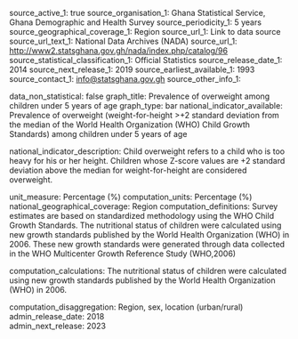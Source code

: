source_active_1: true
source_organisation_1: Ghana Statistical Service, Ghana Demographic and Health Survey
source_periodicity_1: 5 years 
source_geographical_coverage_1: Region
source_url_1: Link to data source
source_url_text_1: National Data Archives (NADA)
source_url_1: http://www2.statsghana.gov.gh/nada/index.php/catalog/96
source_statistical_classification_1: Official Statistics
source_release_date_1: 2014
source_next_release_1: 2019
source_earliest_available_1: 1993
source_contact_1: info@statsghana.gov.gh
source_other_info_1:



data_non_statistical: false
graph_title: Prevalence of overweight among children under 5 years of age
graph_type: bar
national_indicator_available: Prevalence of overweight (weight-for-height >+2 standard deviation from the median of the World Health Organization (WHO) Child Growth Standards) among children under 5 years of age

national_indicator_description: Child overweight refers to a child who is too heavy for his or her height. Children whose Z-score values are +2 standard deviation above the median for weight-for-height are considered overweight.
   
unit_measure: Percentage (%)
computation_units: Percentage (%)
national_geographical_coverage: Region
computation_definitions: Survey estimates are based on standardized methodology using the WHO Child Growth Standards. The nutritional status of children were calculated using new growth standards published by the World Health Organization (WHO) in 2006. These new growth standards were generated through data collected in the WHO Multicenter Growth Reference Study (WHO,2006)
  
computation_calculations: The nutritional status of children were calculated using new growth standards published by the World Health Organization (WHO) in 2006.
  
computation_disaggregation: Region, sex, location (urban/rural)
admin_release_date: 2018	
admin_next_release: 2023
